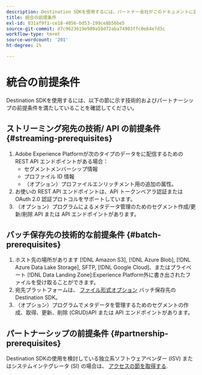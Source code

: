 ```yaml
---
description: Destination SDKを使用するには、パートナー会社がこのドキュメントに記載されている前提条件を満たす必要があります。
title: 統合の前提条件
exl-id: 031af9f1-ce18-4056-bd53-199ce8b56be5
source-git-commit: d7c9623619e989a59d72aba74903ffc0e64e7d3c
workflow-type: tm+mt
source-wordcount: '201'
ht-degree: 1%

---
```


# 統合の前提条件

Destination SDKを使用するには、以下の節に示す技術的およびパートナーシップの前提条件を満たしていることを確認してください。

## ストリーミング宛先の技術/ API の前提条件 {#streaming-prerequisites}

1. Adobe Experience Platformが次のタイプのデータをに配信するための REST API エンドポイントがある場合：
   * セグメントメンバーシップ情報
   * プロファイル ID 情報
   * （オプション）プロファイルエンリッチメント用の追加の属性。
2. お使いの REST API エンドポイントは、API トークンベアラ認証または OAuth 2.0 認証プロトコルをサポートしています。
3. （オプション）プログラムによるメタデータ管理のためのセグメント作成/更新/削除 API または API エンドポイントがあります。

## バッチ保存先の技術的な前提条件 {#batch-prerequisites}

1. ホスト先の場所があります [!DNL Amazon S3], [!DNL Azure Blob], [!DNL Azure Data Lake Storage], SFTP, [!DNL Google Cloud]、またはプライベート [!DNL Data Landing Zone]:Experience Platform外に書き出されたファイルを受け取ることができます。
2. 宛先プラットフォームは、 [ファイル形式オプション](/help/destinations/destination-sdk/server-and-file-configuration.md#file-configuration) バッチ保存先のDestination SDK。
3. （オプション）プログラムでメタデータを管理するためのセグメントの作成、取得、更新、削除 (CRUD)API または API エンドポイントがあります。

## パートナーシップの前提条件 {#partnership-prerequisites}

Destination SDKの使用を検討している独立系ソフトウェアベンダー (ISV) またはシステムインテグレータ (SI) の場合は、 [アクセスの節を取得する](./overview.md#get-access).
